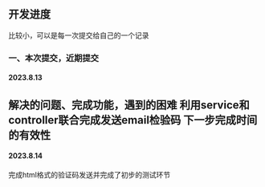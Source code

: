 ## 开发进度

比较小，可以是每一次提交给自己的一个记录

### 一、本次提交，近期提交
#### 2023.8.13
解决的问题、完成功能，遇到的困难
利用service和controller联合完成发送email检验码
下一步完成时间的有效性
---
#### 2023.8.14
完成html格式的验证码发送并完成了初步的测试环节